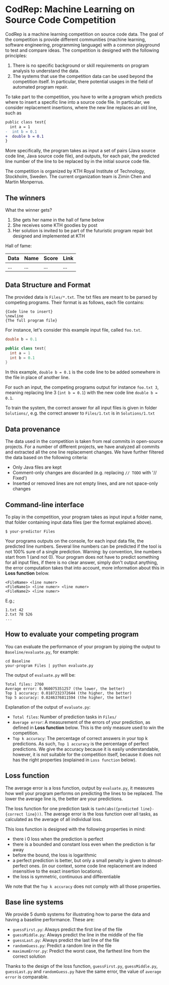 # CodRep: Machine Learning on Source Code Competition

CodRep is a machine learning competition on source code data.
The goal of the competition is provide different communities (machine learning, software engineering, programming language) with a common playground to test and compare ideas.
The competition is designed with the following principles:

1. There is no specific background or skill requirements on program analysis to understand the data.
2. The systems that use the competition data can be used beyond the competition itself. In particular, there potential usages in the field of automated program repair.   

To take part to the competition, you have to write a program which predicts where to insert a specific line into a source code file.
In particular, we consider replacement insertions, where the new line replaces an old line, such as

```diff
public class test{
  int a = 1
-  int b = 0.1
+  double b = 0.1
}
```

More specifically, the program  takes as input a set of pairs (Java source code line, Java source code file), and outputs, for each pair,  the predicted line number of the line to be replaced by in the initial source code file.

The competition is organized by KTH Royal Institute of Technology, Stockholm, Sweden. The current organization team is Zimin Chen and Martin Monperrus.

## The winners

What the winner gets?

1. She gets her name in the hall of fame below
2. She receives some KTH goodies by post
3. Her solution is invited to be part of the futuristic program repair bot designed and implemented at KTH

Hall of fame:

| Data | Name | Score | Link |
| --- | --- |--- | --- |
| ... | ... | ... | ... |




## Data Structure and Format

The provided data is `Files/*.txt`. The txt files are meant to be parsed by competing programs. Their format is as follows, each file contains:
```
{Code line to insert}
\newline
{The full program file}
```

For instance, let's consider this example input file, called `foo.txt`.
```java
double b = 0.1

public class test{
  int a = 1
  int b = 0.1
}
```
In this example, `double b = 0.1` is the code line to be added somewhere in the file in place of another line.

For such an input, the competing programs output for instance `foo.txt 3`, meaning replacing line 3 (`int b = 0.1`) with the new code line `double b = 0.1`.

To train the system, the correct answer for all input files is given in folder `Solutions/`,  e.g. the correct answer to `Files/1.txt` is in `Solutions/1.txt`

## Data provenance

The data used in the competition is taken from real commits in open-source projects.
For a number of different projects, we have analyzed all commits and extracted all the one line replacement changes.
We have further filtered the data  based on the following criteria:

* Only Java files are kept
* Comment-only changes are discarded (e.g. replacing `// TODO` with '// Fixed')
* Inserted or removed lines are not empty lines, and are not space-only changes

## Command-line interface

To play in the competition, your program takes as input input a folder name, that folder containing input data files (per the format explained above).

```shell
$ your-predictor Files
```

Your programs outputs on the console, for each input data file, the predicted line numbers. Several line numbers can be predicted if the tool is not 100% sure of a single prediction. Warning: by convention, line numbers start from 1 (and not 0).
Your program does not have to predict something for all input files, if there is no clear answer, simply don't output anything, the error computation takes that into account, more information about this in **Loss function** below.

```
<FileName> <line numer>
<FileName1> <line numer> <line numer>
<FileName2> <line numer>
```

E.g.;
```
1.txt 42
2.txt 78 526
...
```

## How to evaluate your competing program

You can evaluate the performance of your program by piping the output to `Baseline/evaluate.py`, for example:
```shell
cd Baseline
your-program Files | python evaluate.py
```

The output of `evaluate.py` will be:
```
Total files: 2760
Average error: 0.960075351257 (the lower, the better)
Top 1 accuracy: 0.0187232372644 (the higher, the better)
Top 5 accuracy: 0.0246376811594 (the higher, the better)
```

Explanation of the output of `evaluate.py`:
* `Total files`: Number of prediction tasks in `Files/`
* `Average error`: A measurement of the errors of your prediction, as defined in **Loss function** below. This is the only measure used to win the competition.
* `Top k accuracy`: The percentage of correct answers in your top k predictions. As such, `Top 1 accuracy` is the percentage of perfect predictions. We give the accuracy because it is easily understandable, however, it is not suitable for the competition itself, because it does not has the right properties (explained in `Loss function` below).

## Loss function

The average error is a loss function, output by `evaluate.py`, it measures how well your program performs on predicting the lines to be replaced. The lower the average line  is, the better are your predictions.

The loss function for one prediction task is `tanh(abs({predicted line}-{correct line}))`. The average error is the loss function over all tasks, as calculated as the average of all individual loss.

This loss function is designed with the following properties in mind:
* there i 0 loss when the prediction is perfect
* there is a bounded and constant loss even when the prediction is far away
* before the bound, the loss is logarithmic
* a perfect prediction is better, but only a small penalty is given to  almost-perfect ones. (in our context, some code line replacement are indeed insensitive to the exact insertion locations).
* the loss is symmetric, continuous and differentiable

We note that the `Top k accuracy` does not comply with all those properties.

## Base line systems

We provide 5 dumb systems for illustrating how to parse the data and having a baseline performance. These are:
* `guessFirst.py`: Always predict the first line of the file
* `guessMiddle.py`: Always predict the line in the middle of the file
* `guessLast.py`: Always predict the last line of the file
* `randomGuess.py`: Predict a random line in the file
* `maximumError.py`: Predict the worst case, the farthest line from the correct solution

Thanks to the design of the loss function, `guessFirst.py`, `guessMiddle.py`, `guessLast.py` and `randomGuess.py` have the same error, the value of `average error` is comparable.
